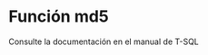 ﻿---
FunctionName: "md5"
FunctionType: "Crono"
Autogenerated: true
---

# Función  md5

Consulte la documentación en el manual de T-SQL
